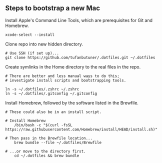 ## Steps to bootstrap a new Mac

Install Apple's Command Line Tools, which are prerequisites for Git and Homebrew.
```
xcode-select --install
```
Clone repo into new hidden directory.
```
# Use SSH (if set up)...
git clone https://github.com/tufanbutuner/.dotfiles.git ~/.dotfiles
```
Create symlinks in the Home directory to the real files in the repo.

```
# There are better and less manual ways to do this;
# investigate install scripts and bootstrapping tools.

ln -s ~/.dotfiles/.zshrc ~/.zshrc
ln -s ~/.dotfiles/.gitconfig ~/.gitconfig
```
Install Homebrew, followed by the software listed in the Brewfile.
```
# These could also be in an install script.

# Install Homebrew
    /bin/bash -c "$(curl -fsSL https://raw.githubusercontent.com/Homebrew/install/HEAD/install.sh)"

# Then pass in the Brewfile location...
    brew bundle --file ~/.dotfiles/Brewfile

# ...or move to the directory first.
    cd ~/.dotfiles && brew bundle
```